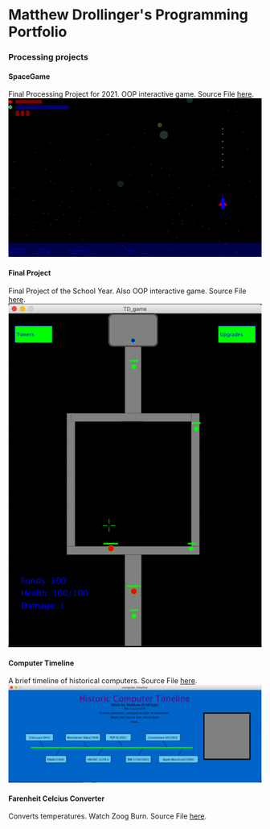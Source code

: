 
# Matthew Drollinger's Programming Portfolio

### Processing projects

#### SpaceGame
Final Processing Project for 2021. OOP interactive game. Source File [here](https://github.com/Maskie1/Coding-2-Portfolio/tree/gh-pages/src/spaceGame).
![Screenshot of Space Game](https://github.com/Maskie1/Coding-2-Portfolio/blob/gh-pages/images/SpaceGame.png?raw=true)
#### Final Project
Final Project of the School Year. Also OOP interactive game. Source File [here](https://github.com/Maskie1/Coding-2-Portfolio/tree/gh-pages/TD_game).
![](https://github.com/Maskie1/Coding-2-Portfolio/blob/gh-pages/images/FinalProject.png?raw=true)
#### Computer Timeline
A brief timeline of historical computers. Source File [here](https://github.com/Maskie1/Coding-2-Portfolio/tree/gh-pages/src/computer_timeline).
![](https://github.com/Maskie1/Coding-2-Portfolio/blob/gh-pages/images/ComputerTimeline.png?raw=true)
#### Farenheit Celcius Converter
Converts temperatures. Watch Zoog Burn. Source File [here](https://github.com/Maskie1/Coding-2-Portfolio/tree/gh-pages/src/temperature_converting).
![]()
